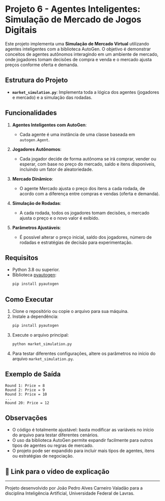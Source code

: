 # Projeto 6 - Agentes Inteligentes: Simulação de Mercado de Jogos Digitais

Este projeto implementa uma **Simulação de Mercado Virtual** utilizando agentes inteligentes com a biblioteca AutoGen. O objetivo é demonstrar conceitos de agentes autônomos interagindo em um ambiente de mercado, onde jogadores tomam decisões de compra e venda e o mercado ajusta preços conforme oferta e demanda.

## Estrutura do Projeto

- **`market_simulation.py`**: Implementa toda a lógica dos agentes (jogadores e mercado) e a simulação das rodadas.

## Funcionalidades

1. **Agentes Inteligentes com AutoGen**:

   - Cada agente é uma instância de uma classe baseada em `autogen.Agent`.

2. **Jogadores Autônomos**:

   - Cada jogador decide de forma autônoma se irá comprar, vender ou esperar, com base no preço do mercado, saldo e itens disponíveis, incluindo um fator de aleatoriedade.

3. **Mercado Dinâmico**:

   - O agente Mercado ajusta o preço dos itens a cada rodada, de acordo com a diferença entre compras e vendas (oferta e demanda).

4. **Simulação de Rodadas**:

   - A cada rodada, todos os jogadores tomam decisões, o mercado ajusta o preço e o novo valor é exibido.

5. **Parâmetros Ajustáveis**:
   - É possível alterar o preço inicial, saldo dos jogadores, número de rodadas e estratégias de decisão para experimentação.

## Requisitos

- Python 3.8 ou superior.
- Biblioteca [pyautogen](https://pypi.org/project/pyautogen/):
  ```bash
  pip install pyautogen
  ```

## Como Executar

1. Clone o repositório ou copie o arquivo para sua máquina.
2. Instale a dependência:
   ```bash
   pip install pyautogen
   ```
3. Execute o arquivo principal:
   ```bash
   python market_simulation.py
   ```
4. Para testar diferentes configurações, altere os parâmetros no início do arquivo `market_simulation.py`.

## Exemplo de Saída

```
Round 1: Price = 8
Round 2: Price = 9
Round 3: Price = 10
...
Round 20: Price = 12
```

## Observações

- O código é totalmente ajustável: basta modificar as variáveis no início do arquivo para testar diferentes cenários.
- O uso da biblioteca AutoGen permite expandir facilmente para outros tipos de agentes ou regras de mercado.
- O projeto pode ser expandido para incluir mais tipos de agentes, itens ou estratégias de negociação.

## 🔗 Link para o vídeo de explicação

[]()

---

Projeto desenvolvido por João Pedro Alves Carneiro Valadão para a disciplina Inteligência Artificial, Universidade Federal de Lavras.
